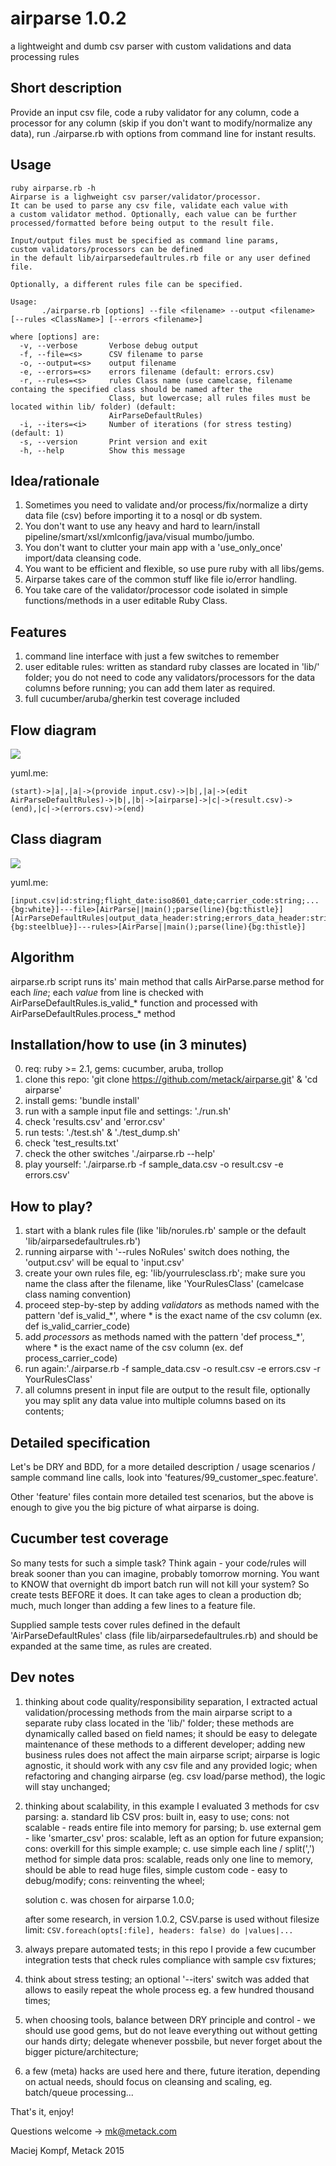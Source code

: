 # airparse 1.0.2
a lightweight and dumb csv parser with custom validations and data processing rules

## Short description

Provide an input csv file, code a ruby validator for any column, code a processor for any column (skip if you don't want to modify/normalize any data), run ./airparse.rb with options from command line for instant results.

## Usage

```
ruby airparse.rb -h
Airparse is a lighweight csv parser/validator/processor.
It can be used to parse any csv file, validate each value with
a custom validator method. Optionally, each value can be further
processed/formatted before being output to the result file.

Input/output files must be specified as command line params,
custom validators/processors can be defined
in the default lib/airparsedefaultrules.rb file or any user defined file.

Optionally, a different rules file can be specified.

Usage:
       ./airparse.rb [options] --file <filename> --output <filename> [--rules <ClassName>] [--errors <filename>]

where [options] are:
  -v, --verbose       Verbose debug output
  -f, --file=<s>      CSV filename to parse
  -o, --output=<s>    output filename
  -e, --errors=<s>    errors filename (default: errors.csv)
  -r, --rules=<s>     rules Class name (use camelcase, filename containg the specified class should be named after the
                      Class, but lowercase; all rules files must be located within lib/ folder) (default:
                      AirParseDefaultRules)
  -i, --iters=<i>     Number of iterations (for stress testing) (default: 1)
  -s, --version       Print version and exit
  -h, --help          Show this message
```

## Idea/rationale

1. Sometimes you need to validate and/or process/fix/normalize a dirty data file (csv) before importing it to a nosql or db system.
2. You don't want to use any heavy and hard to learn/install pipeline/smart/xsl/xmlconfig/java/visual mumbo/jumbo.
3. You don't want to clutter your main app with a 'use_only_once' import/data cleansing code.
4. You want to be efficient and flexible, so use pure ruby with all libs/gems.
5. Airparse takes care of the common stuff like file io/error handling.
6. You take care of the validator/processor code isolated in simple functions/methods in a user editable Ruby Class.

## Features

1. command line interface with just a few switches to remember
2. user editable rules: written as standard ruby classes are located in 'lib/' folder; you do not need to code any validators/processors for the data columns before running; you can add them later as required.
3. full cucumber/aruba/gherkin test coverage included

## Flow diagram

<img src="flow.png"/>

yuml.me:
```
(start)->|a|,|a|->(provide input.csv)->|b|,|a|->(edit AirParseDefaultRules)->|b|,|b|->[airparse]->|c|->(result.csv)->(end),|c|->(errors.csv)->(end)
```


## Class diagram

<img src="class.png"/>

yuml.me:
```
[input.csv|id:string;flight_date:iso8601_date;carrier_code:string;...{bg:white}]---file>[AirParse||main();parse(line){bg:thistle}]
[AirParseDefaultRules|output_data_header:string;errors_data_header:string|is_valid_flight_date(value);is_valid_carrier_code(value);...;process_carrier_code(value);...{bg:steelblue}]---rules>[AirParse||main();parse(line){bg:thistle}]
```


## Algorithm

airparse.rb script runs its' main method that calls AirParse.parse method for each *line*; each *value* from line is checked with AirParseDefaultRules.is_valid_* function and processed with AirParseDefaultRules.process_* method


## Installation/how to use (in 3 minutes)

0. req: ruby >= 2.1, gems: cucumber, aruba, trollop
1. clone this repo: 'git clone https://github.com/metack/airparse.git' & 'cd airparse'
2. install gems: 'bundle install'
3. run with a sample input file and settings: './run.sh'
4. check 'results.csv' and 'error.csv'
5. run tests: './test.sh' & './test_dump.sh'
6. check 'test_results.txt'
7. check the other switches './airparse.rb --help'
8. play yourself: './airparse.rb -f sample_data.csv -o result.csv -e errors.csv'

## How to play?

1. start with a blank rules file (like 'lib/norules.rb' sample or the default 'lib/airparsedefaultrules.rb')
2. running airparse with '--rules NoRules' switch does nothing, the 'output.csv' will be equal to 'input.csv'
3. create your own rules file, eg: 'lib/yourrulesclass.rb'; make sure you name the class after the filename, like 'YourRulesClass' (camelcase class naming convention)
4. proceed step-by-step by adding *validators* as methods named with the pattern 'def is_valid_*', where * is the exact name of the csv column  (ex. def is_valid_carrier_code)
5. add *processors* as methods named with the pattern 'def process_*', where * is the exact name of the csv column (ex. def process_carrier_code)
6. run again:'./airparse.rb -f sample_data.csv -o result.csv -e errors.csv -r YourRulesClass'
7. all columns present in input file are output to the result file, optionally you may split any data value into multiple columns based on its contents;



## Detailed specification

Let's be DRY and BDD, for a more detailed description / usage scenarios / sample command line calls, look into 'features/99_customer_spec.feature'.

Other 'feature' files contain more detailed test scenarios, but the above is enough to give you the big picture of what airparse is doing.


## Cucumber test coverage

So many tests for such a simple task? Think again - your code/rules will break sooner than you can imagine, probably tomorrow morning. You want to KNOW that overnight db import batch run will not kill your system? So create tests BEFORE it does. It can take ages to clean a production db; much, much longer than adding a few lines to a feature file.

Supplied sample tests cover rules defined in the default 'AirParseDefaultRules' class (file lib/airparsedefaultrules.rb) and should be expanded at the same time, as rules are created.



## Dev notes

1. thinking about code quality/responsibility separation, I extracted actual validation/processing methods from the main airparse script to a separate ruby class located in the 'lib/' folder; these methods are dynamically called based on field names; it should be easy to delegate maintenance of these methods to a different developer; adding new business rules does not affect the main airparse script; airparse is logic agnostic, it should work with any csv file and any provided logic; when refactoring and changing airparse (eg. csv load/parse method), the logic will stay unchanged;

2. thinking about scalability, in this example I evaluated 3 methods for csv parsing:
   a. standard lib CSV
        pros: built in, easy to use;
        cons: not scalable - reads entire file into memory for parsing;
   b. use external gem - like 'smarter_csv'
        pros: scalable, left as an option for future expansion;
        cons: overkill for this simple example;
   c. use simple each line / split(',') method for simple data
        pros: scalable, reads only one line to memory, should be able to read huge files, simple custom code - easy to debug/modify;
        cons: reinventing the wheel;

   solution c. was chosen for airparse 1.0.0;

   after some research, in version 1.0.2, CSV.parse is used without filesize limit: `CSV.foreach(opts[:file], headers: false) do |values|...`

3. always prepare automated tests; in this repo I provide a few cucumber integration tests that check rules compliance with sample csv fixtures;

4. think about stress testing; an optional '--iters' switch was added that allows to easily repeat the whole process eg. a few hundred thousand times;

5. when choosing tools, balance between DRY principle and control - we should use good gems, but do not leave everything out without getting our hands dirty; delegate whenever possbile, but never forget about the bigger picture/architecture;

6. a few (meta) hacks are used here and there, future iteration, depending on actual needs, should focus on cleansing and scaling, eg. batch/queue processing...



That's it, enjoy!


Questions welcome -> mk@metack.com

Maciej Kompf, Metack 2015
